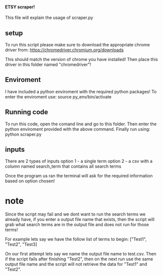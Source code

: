 #### ETSY scraper!
This file will explain the usage of scraper.py

## setup
To run this script please make sure to download the appropriate chrome driver from:
https://chromedriver.chromium.org/downloads

This should match the version of chrome you have installed! Then place this driver in this folder named "chromedriver"!

## Enviroment
I have included a python enviroment with the required python packages!
To enter the enviroment use: 
source py_env/bin/activate

## Running code
To run this code, open the comand line and go to this folder.
Then enter the python enviroment provided with the above command.
Finally run using:
python scraper.py

## inputs
There are 2 types of inputs
    option 1 - a single term
    option 2 - a csv with a column named search_term that contains all search terms

Once the program us ran the terminal will ask for the required information based on option chosen!

# note
Since the script may fail and we dont want to run the search terms we already have, if you enter a output file name that exists, then the script will grab what search terms are in the output file and does not run for those terms!

For example lets say we have the follow list of terms to begin: ["Test1", "Test2", "Test3]

On our first attempt lets say we name the output file name to test.csv. Then if the script fails after finishing "Test2", then on the next run use the same output file name and the script will not retrieve the data for "Test1" and "Test2".

